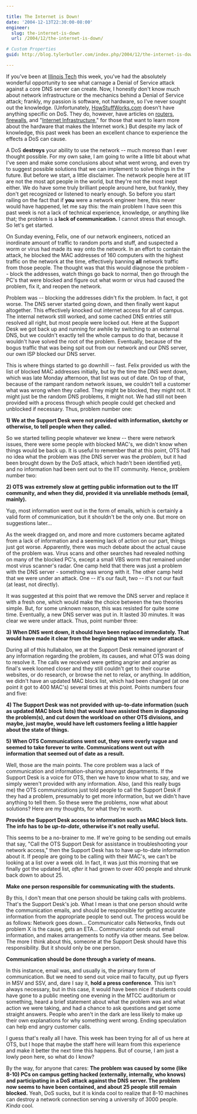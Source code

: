 ```yaml
---

title: The Internet is Down!
date: '2004-12-13T22:30:00-08:00'
engineer:
  slug: the-internet-is-down
  url: /2004/12/the-internet-is-down/

# Custom Properties
guid: http://blog.tylerbutler.com/index.php/2004/12/the-internet-is-down/

---
```


If you've been at [Illinois Tech][1] this week, you've had the absolutely
wonderful opportunity to see what carnage a Denial of Service attack against a
core DNS server can create. Now, I honestly don't know much about network
infrastructure or the mechanics behind a Denial of Service attack; frankly, my
passion is software, not hardware, so I've never sought out the knowledge.
(Unfortunately, [HowStuffWorks.com][2] doesn't have anything specific on DoS.
They do, however, have articles on [routers][3], [firewalls][4], and
"[Internet Infrastructure,][5]" for those that want to learn more about the
hardware that makes the Internet work.) But despite my lack of knowledge, this
past week has been an excellent chance to experience the effects a DoS can
cause.

  
A DoS **destroys** your ability to use the network -- much moreso than I ever
thought possible. For my own sake, I am going to write a little bit about what
I've seen and make some conclusions about what went wrong, and even try to
suggest possible solutions that we can implement to solve things in the
future. But before we start, a little disclaimer. The network people here at
IIT are not the most apt people in the world, but they're not the most inept
either. We do have some truly brilliant people around here, but frankly, they
don't get recognized or listened to nearly enough. So before you start railing
on the fact that if **you** were a network engineer here, this never would
have happened, let me say this: the main problem I have seen this past week is
not a lack of technical experience, knowledge, or anything like that; the
problem is a **lack of communication.** I cannot stress that enough. So let's
get started.

  
On Sunday evening, Felix, one of our network engineers, noticed an inordinate
amount of traffic to random ports and stuff, and suspected a worm or virus had
made its way onto the network. In an effort to contain the attack, he blocked
the MAC addresses of 160 computers with the highest traffic on the network at
the time, effectively banning **all** network traffic from those people. The
thought was that this would diagnose the problem -- block the addresses, watch
things go back to normal, then go through the PC's that were blocked and
figure out what worm or virus had caused the problem, fix it, and reopen the
network.

  
Problem was -- blocking the addresses didn't fix the problem. In fact, it got
worse. The DNS server started going down, and then finally went kaput
altogether. This effectively knocked out internet access for all of campus.
The internal network still worked, and some cached DNS entries still resolved
all right, but most people were locked out. Here at the Support Desk we got
back up and running for awhile by switching to an external DNS, but we
couldn't exactly tell the whole campus to do that, because it wouldn't have
solved the root of the problem. Eventually, because of the bogus traffic that
was being spit out from our network and our DNS server, our own ISP blocked
our DNS server.

  
This is where things started to go downhill -- fast. Felix provided us with the
list of blocked MAC addresses initially, but by the time the DNS went down,
which was late Monday afternoon, that list was out of date. On top of that,
because of the rampant random network issues, we couldn't tell a customer what
was wrong when they called. They might be blocked, they might not. It might
just be the random DNS problems, it might not. We had still not been provided
with a process through which people could get checked and unblocked if
necessary. Thus, problem number one:

**1) We at the Support Desk were not provided with information, sketchy or
otherwise, to tell people when they called.**

So we started telling people whatever we knew -- there were network issues,
there were some people with blocked MAC's, we didn't know when things would be
back up. It is useful to remember that at this point, OTS had no idea what the
problem was (the DNS server was the _problem_, but it had been brought down by
the DoS attack, which hadn't been identified yet), and no information had been
sent out to the IIT community. Hence, problem number two:

**2) OTS was extremely slow at getting public information out to the IIT
community, and when they did, provided it via unreliable methods (email,
mainly).**

Yup, most information went out in the form of emails, which is certainly a
valid form of communication, but it shouldn't be the only one. But more on
suggestions later...

  
As the week dragged on, and more and more customers became agitated from a
lack of information and a seeming lack of action on our part, things just got
worse. Apparently, there was much debate about the actual cause of the problem
was. Virus scans and other searches had revealed nothing on many of the
blocked PC's, except a small VBS worm that remained under most virus scanner's
radar. One camp held that there was just a problem with the DNS server -
something was wrong with it. The other camp held that we were under an attack.
One -- it's our fault, two -- it's not our fault (at least, not directly).

  
It was suggested at this point that we remove the DNS server and replace it
with a fresh one, which would make the choice between the two theories simple.
But, for some unknown reason, this was resisted for quite some time.
Eventually, a new DNS server was put in. It lasted 30 minutes. It was clear we
were under attack. Thus, point number three:

**3) When DNS went down, it should have been replaced immediately. That
would have made it clear from the beginning that we were under attack.**

During all of this hullabaloo, we at the Support Desk remained ignorant of any
information regarding the problem, its causes, and what OTS was doing to
resolve it. The calls we received were getting angrier and angrier as final's
week loomed closer and they still couldn't get to their course websites, or do
research, or browse the net to relax, or anything. In addition, we didn't have
an updated MAC block list, which had been changed (at one point it got to 400
MAC's) several times at this point. Points numbers four and five:

**4) The Support Desk was not provided with up-to-date information (such as
updated MAC block lists) that would have assisted them in diagnosing the
problem(s), and cut down the workload on other OTS divisions, and maybe, just
maybe, would have left customers feeling a little happier about the state of
things.**

**5) When OTS Communications went out, they were overly vague and seemed to
take forever to write. Communications went out with information that seemed
out of date as a result.**

Well, those are the main points. The core problem was a lack of communication
and information-sharing amongst departments. If the Support Desk is a voice
for OTS, then we have to know what to say, and we simply weren't provided with
any information. Also, (and this really bugs me) the OTS communications just
told people to call the Support Desk if they had a problem, presumably to get
more information, but we didn't have anything to tell them. So these were the
problems, now what about solutions? Here are my thoughts, for what they're
worth.

**Provide the Support Desk access to information such as MAC block lists.
The info has to be _up-to-date_, otherwise it's not really useful.**

  
This seems to be a no-brainer to me. If we're going to be sending out emails
that say, "Call the OTS Support Desk for assistance in troubleshooting your
network access," then the Support Desk has to have up-to-date information
about it. If people are going to be calling with their MAC's, we can't be
looking at a list over a week old. In fact, it was just this morning that we
finally got the updated list, _after_ it had grown to over 400 people and
shrunk back down to about 25.

**Make one person responsible for communicating with the students.**

  
By this, I don't mean that one person should be taking calls with problems.
That's the Support Desk's job. What I mean is that one person should write the
communication emails, and should be responsible for getting accurate
information from the appropriate people to send out. The process would be as
follows: Network goes down... Communicator calls Networks, finds out problem X
is the cause, gets an ETA... Communicator sends out email information, and
makes arrangements to notify via other means. See below. The more I think
about this, someone at the Support Desk should have this responsibility. But
it should only be one person.

**Communication should be done through a variety of means.**

  
In this instance, email was, and usually is, the primary form of
communication. But we need to send out voice mail to faculty, put up flyers in
MSV and SSV, and, dare I say it, **hold a press conference**. This isn't
always necessary, but in this case, it would have been nice if students could
have gone to a public meeting one evening in the MTCC auditorium or something,
heard a brief statement about what the problem was and what action we were
taking, and had a chance to ask questions and get some straight answers.
People who aren't in the dark are less likely to make up their own
explanations for why something went wrong. Ending speculation can help end
angry customer calls.

I guess that's really all I have. This week has been trying for all of us here
at OTS, but I hope that maybe the staff here will learn from this experience
and make it better the next time this happens. But of course, I am just a
lowly peon here, so what do I know?

  
By the way, for anyone that cares: **The problem was caused by some (like
8-10) PCs on campus getting hacked (externally, internally, who knows) and
participating in a DoS attack against the DNS server. The problem now seems to
have been contained, and about 25 people still remain blocked.** Yeah, DoS
sucks, but it is kinda cool to realize that 8-10 machines can destroy a
network connection serving a university of 3000 people. _Kinda_ cool.

   [1]: http://www.iit.edu (The Illinois Institute of Technology homepage, the virtual home of the distinguished learning institution I call my own.)
   [2]: http://www.howstuffworks.com (Find out how stuff works!  Go on, learn a little!)
   [3]: http://computer.howstuffworks.com/router.htm (How routers work.)
   [4]: http://computer.howstuffworks.com/firewall.htm (How firewalls work.)
   [5]: http://computer.howstuffworks.com/internet-infrastructure.htm (How the internet works.)

